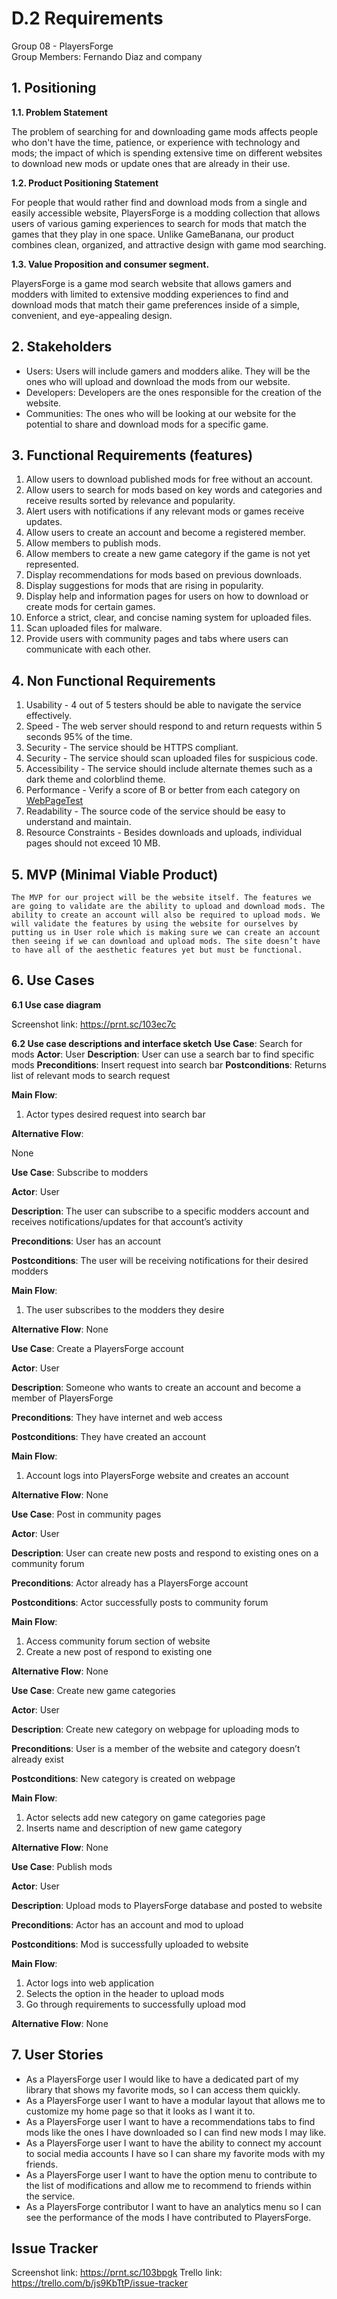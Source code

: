 # D.2 Requirements

Group 08 - PlayersForge\
Group Members: Fernando Diaz and company

## 1. Positioning 
**1.1. Problem Statement**

The problem of searching for and downloading game mods affects people who
don't have the time, patience, or experience with technology and mods;
the impact of which is spending extensive time on different websites to download
new mods or update ones that are already in their use.

**1.2. Product Positioning Statement** 

For people that would rather find and download mods from a single and easily accessible website,
PlayersForge is a modding collection that allows users of various gaming experiences to 
search for mods that match the games that they play in one space. Unlike GameBanana, our product
combines clean, organized, and attractive design with game mod searching.

**1.3. Value Proposition and consumer segment.**


PlayersForge is a game mod search website that allows gamers and modders with limited 
to extensive modding experiences to find and download mods that match their game 
preferences inside of a simple, convenient, and eye-appealing design.


## 2. Stakeholders

- Users: Users will include gamers and modders alike. They will be the ones who will upload and download the mods from our website.
- Developers: Developers are the ones responsible for the creation of the website.
- Communities: The ones who will be looking at our website for the potential to share and download mods for a 	specific game. 

## 3. Functional Requirements (features)
1. Allow users to download published mods for free without an account.
2. Allow users to search for mods based on key words and categories and receive results sorted by relevance and popularity.
3. Alert users with notifications if any relevant mods or games receive updates.
4. Allow users to create an account and become a registered member.
5. Allow members to publish mods.
6. Allow members to create a new game category if the game is not yet represented.
7. Display recommendations for mods based on previous downloads.
8. Display suggestions for mods that are rising in popularity.
9. Display help and information pages for users on how to download or create mods for certain games.
10. Enforce a strict, clear, and concise naming system for uploaded files.
11. Scan uploaded files for malware.
12. Provide users with community pages and tabs where users can communicate with each other.

## 4. Non Functional Requirements
1. Usability - 4 out of 5 testers should be able to navigate the service effectively.
2. Speed - The web server should respond to and return requests within 5 seconds 95% of the time.
3. Security - The service should be HTTPS compliant.
4. Security - The service should scan uploaded files for suspicious code.
5. Accessibility - The service should include alternate themes such as a dark theme and colorblind theme.
6. Performance - Verify a score of B or better from each category on [WebPageTest](https://www.webpagetest.org)
7. Readability - The source code of the service should be easy to understand and maintain.
8. Resource Constraints - Besides downloads and uploads, individual pages should not exceed 10 MB.
	
## 5. MVP (Minimal Viable Product)

	The MVP for our project will be the website itself. The features we are going to validate are the ability to upload and download mods. The ability to create an account will also be required to upload mods. We will validate the features by using the website for ourselves by putting us in User role which is making sure we can create an account then seeing if we can download and upload mods. The site doesn’t have to have all of the aesthetic features yet but must be functional.


## 6. Use Cases
**6.1 Use case diagram**

Screenshot link: https://prnt.sc/103ec7c

**6.2 Use case descriptions and interface sketch**
**Use Case**: Search for mods
**Actor**: User
**Description**: User can use a search bar to find specific mods
**Preconditions**: Insert request into search bar
**Postconditions**: Returns list of relevant mods to search request

**Main Flow**:

1.	Actor types desired request into search bar

**Alternative Flow**:

None

**Use Case**: Subscribe to modders

**Actor**: User

**Description**: The user can subscribe to a specific modders account and receives notifications/updates for that account’s activity

**Preconditions**: User has an account

**Postconditions**: The user will be receiving notifications for their desired modders

**Main Flow**:
1.	The user subscribes to the modders they desire


**Alternative Flow**:
None

**Use Case**: Create a PlayersForge account

**Actor**: User

**Description**: Someone who wants to create an account and become a member of PlayersForge

**Preconditions**: They have internet and web access

**Postconditions**: They have created an account

**Main Flow**:
1.	Account logs into PlayersForge website and creates an account


**Alternative Flow**:
None

**Use Case**: Post in community pages

**Actor**: User

**Description**: User can create new posts and respond to existing ones on a community forum

**Preconditions**: Actor already has a PlayersForge account 

**Postconditions**: Actor successfully posts to community forum

**Main Flow**:
1.	Access community forum section of website
2.	Create a new post of respond to existing one


**Alternative Flow**:
None


**Use Case**: Create new game categories

**Actor**: User

**Description**: Create new category on webpage for uploading mods to

**Preconditions**: User is a member of the website and category doesn’t already exist

**Postconditions**: New category is created on webpage 

**Main Flow**:
1.	Actor selects add new category on game categories page
2.	Inserts name and description of new game category


**Alternative Flow**:
None

**Use Case**: Publish mods

**Actor**: User

**Description**: Upload mods to PlayersForge database and posted to website 

**Preconditions**: Actor has an account and mod to upload

**Postconditions**: Mod is successfully uploaded to website

**Main Flow**:
1.	Actor logs into web application
2.	Selects the option in the header to upload mods
3.	Go through requirements to successfully upload mod


**Alternative Flow**:
None

## 7. User Stories
- As a PlayersForge user I would like to have a dedicated part of my library that shows my favorite mods, so I can access them quickly.
- As a PlayersForge user I want to have a modular layout that allows me to customize my home page so that it looks as I want it to.
- As a PlayersForge user I want to have a recommendations tabs to find mods like the ones I have downloaded so I can find new mods I may like.
- As a PlayersForge user I want to have the ability to connect my account to social media accounts I have so I can share my favorite mods with my friends.
- As a PlayersForge user I want to have the option menu to contribute to the list of modifications and allow me to recommend to friends within the service.
- As a PlayersForge contributor I want to have an analytics menu so I can see the performance of the mods I have contributed to PlayersForge. 


## Issue Tracker 
Screenshot link: https://prnt.sc/103bpgk
Trello link: https://trello.com/b/js9KbTtP/issue-tracker
